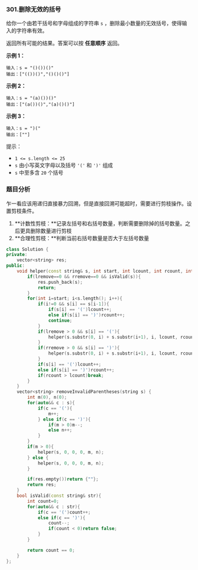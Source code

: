 ### 301.删除无效的括号

给你一个由若干括号和字母组成的字符串 `s` ，删除最小数量的无效括号，使得输入的字符串有效。

返回所有可能的结果。答案可以按 **任意顺序** 返回。

**示例 1：**

~~~
输入：s = "()())()"
输出：["(())()","()()()"]
~~~

**示例 2：**

~~~
输入：s = "(a)())()"
输出：["(a())()","(a)()()"]
~~~

**示例 3：**

~~~
输入：s = ")("
输出：[""]
~~~

提示：

- `1 <= s.length <= 25`
- `s` 由小写英文字母以及括号 `'('` 和 `')'` 组成
- `s` 中至多含 `20` 个括号

### 题目分析

乍一看应该用递归直接暴力回溯，但是直接回溯可能超时，需要进行剪枝操作。设置剪枝条件。

1. **计数性剪枝：**记录左括号和右括号数量，判断需要删除掉的括号数量。之后更具删除数量进行剪枝
2. **合理性剪枝：**判断当前右括号数量是否大于左括号数量

~~~c++
class Solution {
private:
    vector<string> res;
public:
    void helper(const string& s, int start, int lcount, int rcount, int lremove, int rremove){
        if(lremove==0 && rremove==0 && isValid(s)){
            res.push_back(s);
            return;
        }
        for(int i=start; i<s.length(); i++){
            if(i!=0 && s[i] == s[i-1]){
                if(s[i] == '(')lcount++;
                else if(s[i] == ')')rcount++;
                continue;
            }
            if(lremove > 0 && s[i] == '('){
                helper(s.substr(0, i) + s.substr(i+1), i, lcount, rcount, lremove-1, rremove);
            }
            if(rremove > 0 && s[i] == ')'){
                helper(s.substr(0, i) + s.substr(i+1), i, lcount, rcount, lremove, rremove-1);
            }
            if(s[i] == '(')lcount++;
            else if(s[i] == ')')rcount++;
            if(rcount > lcount)break;
        }
    }
    vector<string> removeInvalidParentheses(string s) {
        int m(0), n(0);
        for(auto&& c : s){
            if(c == '('){
                m++;
            } else if(c == ')'){
                if(m > 0)m--;
                else n++;
            }
        }
        if(m > 0){
            helper(s, 0, 0, 0, m, n);
        } else {
            helper(s, 0, 0, 0, m, n);
        }

        if(res.empty())return {""};
        return res;
    }
    bool isValid(const string& str){
        int count=0;
        for(auto&& c : str){
            if(c == '(')count++;
            else if(c == ')'){
                count--;
                if(count < 0)return false;
            }
        }

        return count == 0;
    }
};
~~~

